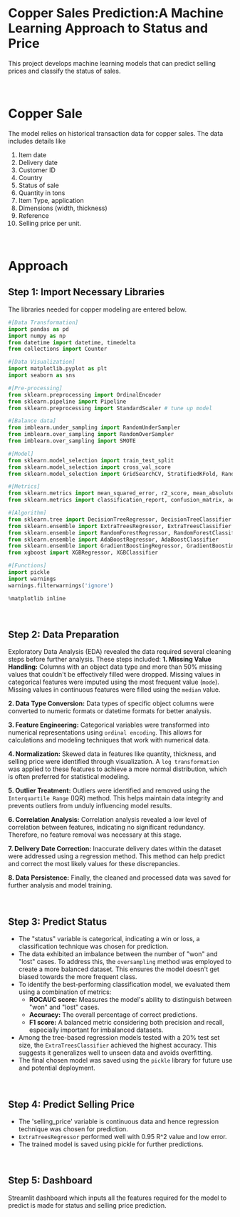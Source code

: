 # Copper Sales Prediction:A Machine Learning Approach to Status and Price
This project develops machine learning models that can predict selling prices and classify the status of sales.

<br>

# Copper Sale
The model relies on historical transaction data for copper sales. The data includes details like
1. Item date
2. Delivery date
3. Customer ID
4. Country
5. Status of sale
6. Quantity in tons
7. Item Type, application
8. Dimensions (width, thickness)
9. Reference
10. Selling price per unit.

<br>

# Approach
## Step 1: Import Necessary Libraries
The libraries needed for copper modeling are entered below.
``` python
#[Data Transformation]
import pandas as pd
import numpy as np
from datetime import datetime, timedelta
from collections import Counter

#[Data Visualization]
import matplotlib.pyplot as plt
import seaborn as sns

#[Pre-processing]
from sklearn.preprocessing import OrdinalEncoder
from sklearn.pipeline import Pipeline
from sklearn.preprocessing import StandardScaler # tune up model

#[Balance data]
from imblearn.under_sampling import RandomUnderSampler
from imblearn.over_sampling import RandomOverSampler
from imblearn.over_sampling import SMOTE

#[Model]
from sklearn.model_selection import train_test_split
from sklearn.model_selection import cross_val_score     
from sklearn.model_selection import GridSearchCV, StratifiedKFold, RandomizedSearchCV

#[Metrics]
from sklearn.metrics import mean_squared_error, r2_score, mean_absolute_error
from sklearn.metrics import classification_report, confusion_matrix, accuracy_score, f1_score, roc_curve, roc_auc_score

#[Algorithm]
from sklearn.tree import DecisionTreeRegressor, DecisionTreeClassifier
from sklearn.ensemble import ExtraTreesRegressor, ExtraTreesClassifier
from sklearn.ensemble import RandomForestRegressor, RandomForestClassifier
from sklearn.ensemble import AdaBoostRegressor, AdaBoostClassifier
from sklearn.ensemble import GradientBoostingRegressor, GradientBoostingClassifier
from xgboost import XGBRegressor, XGBClassifier

#[Functions]
import pickle
import warnings
warnings.filterwarnings('ignore')

%matplotlib inline
```
<br>

## Step 2: Data Preparation
Exploratory Data Analysis (EDA) revealed the data required several cleaning steps before further analysis. These steps included:
**1. Missing Value Handling:**
Columns with an object data type and more than 50% missing values that couldn't be effectively filled were dropped.
Missing values in categorical features were imputed using the most frequent value (`mode`).
Missing values in continuous features were filled using the `median` value.

**2. Data Type Conversion:**
Data types of specific object columns were converted to numeric formats or datetime formats for better analysis.

**3. Feature Engineering:**
Categorical variables were transformed into numerical representations using `ordinal encoding`. This allows for calculations and modeling techniques that work with numerical data.

**4. Normalization:**
Skewed data in features like quantity, thickness, and selling price were identified through visualization.
A `log transformation` was applied to these features to achieve a more normal distribution, which is often preferred for statistical modeling.

**5. Outlier Treatment:**
Outliers were identified and removed using the `Interquartile Range` (IQR) method. This helps maintain data integrity and prevents outliers from unduly influencing model results.

**6. Correlation Analysis:**
Correlation analysis revealed a low level of correlation between features, indicating no significant redundancy. Therefore, no feature removal was necessary at this stage.

**7. Delivery Date Correction:**
Inaccurate delivery dates within the dataset were addressed using a regression method. This method can help predict and correct the most likely values for these discrepancies.

**8. Data Persistence:**
Finally, the cleaned and processed data was saved for further analysis and model training.

<br>

## Step 3: Predict Status
- The "status" variable is categorical, indicating a win or loss, a classification technique was chosen for prediction.
- The data exhibited an imbalance between the number of "won" and "lost" cases. To address this, the `oversampling` method was employed to create a more balanced dataset. This ensures the model doesn't get biased towards the more frequent class.
- To identify the best-performing classification model, we evaluated them using a combination of metrics:
  - **ROCAUC score:** Measures the model's ability to distinguish between "won" and "lost" cases.
  - **Accuracy:** The overall percentage of correct predictions.
  - **F1 score:** A balanced metric considering both precision and recall, especially important for imbalanced datasets.
- Among the tree-based regression models tested with a 20% test set size, the `ExtraTreesClassifier` achieved the highest accuracy. This suggests it generalizes well to unseen data and avoids overfitting.
- The final chosen model was saved using the `pickle` library for future use and potential deployment.

<br>

## Step 4: Predict Selling Price
- The 'selling_price' variable is continuous data and hence regression technique was chosen for prediction.
- `ExtraTreesRegressor` performed well with 0.95 R^2 value and low error.
- The trained model is saved using pickle for further predictions.

<br>

## Step 5: Dashboard
Streamlit dashboard which inputs all the features required for the model to predict is made for status and selling price prediction.
